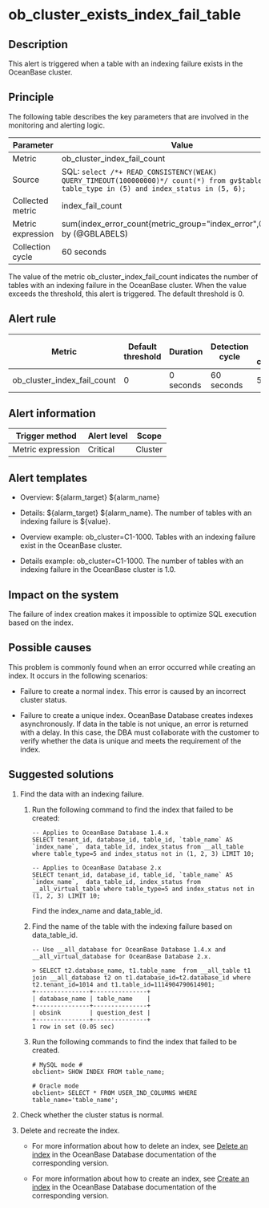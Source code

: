 ob_cluster_exists_index_fail_table
=======================================================

**Description**
------------------------------------

This alert is triggered when a table with an indexing failure exists in the OceanBase cluster.

Principle
------------------------------

The following table describes the key parameters that are involved in the monitoring and alerting logic.

|     Parameter     |                                                                                                  Value                                                                                                   |
|-------------------|----------------------------------------------------------------------------------------------------------------------------------------------------------------------------------------------------------|
| Metric            | ob_cluster_index_fail_count                                                                                                                                                                              |
| Source            | SQL:  ```select /*+ READ_CONSISTENCY(WEAK) QUERY_TIMEOUT(100000000)*/ count(*) from gv$table where table_type in (5) and index_status in (5, 6);```  |
| Collected metric  | index_fail_count                                                                                                                                                                                         |
| Metric expression | sum(index_error_count{metric_group="index_error",@LABELS}) by (@GBLABELS)                                                                                                                                |
| Collection cycle  | 60 seconds                                                                                                                                                                                               |

The value of the metric ob_cluster_index_fail_count indicates the number of tables with an indexing failure in the OceanBase cluster. When the value exceeds the threshold, this alert is triggered. The default threshold is 0.

Alert rule
-------------------------------

|           Metric            | Default threshold | Duration  | Detection cycle | Time before clearance |
|-----------------------------|-------------------|-----------|-----------------|-----------------------|
| ob_cluster_index_fail_count | 0                 | 0 seconds | 60 seconds      | 5 minutes             |

Alert information
--------------------------------------

|  Trigger method   | Alert level |  Scope  |
|-------------------|-------------|---------|
| Metric expression | Critical    | Cluster |

Alert templates
------------------------------------

* Overview: ${alarm_target} ${alarm_name}

* Details: ${alarm_target} ${alarm_name}. The number of tables with an indexing failure is ${value}.

* Overview example: ob_cluster=C1-1000. Tables with an indexing failure exist in the OceanBase cluster.

* Details example: ob_cluster=C1-1000. The number of tables with an indexing failure in the OceanBase cluster is 1.0.

Impact on the system
-----------------------------------------

The failure of index creation makes it impossible to optimize SQL execution based on the index.

Possible causes
------------------------------------

This problem is commonly found when an error occurred while creating an index. It occurs in the following scenarios:

* Failure to create a normal index. This error is caused by an incorrect cluster status.

* Failure to create a unique index. OceanBase Database creates indexes asynchronously. If data in the table is not unique, an error is returned with a delay. In this case, the DBA must collaborate with the customer to verify whether the data is unique and meets the requirement of the index.

Suggested solutions
----------------------------------------

1. Find the data with an indexing failure.

   1. Run the following command to find the index that failed to be created:

      ```unknow
      -- Applies to OceanBase Database 1.4.x
      SELECT tenant_id, database_id, table_id, `table_name` AS `index_name`,  data_table_id, index_status from __all_table where table_type=5 and index_status not in (1, 2, 3) LIMIT 10;
      
      -- Applies to OceanBase Database 2.x
      SELECT tenant_id, database_id, table_id, `table_name` AS `index_name`,  data_table_id, index_status from __all_virtual_table where table_type=5 and index_status not in (1, 2, 3) LIMIT 10;
      ```

      Find the index_name and data_table_id.

   2. Find the name of the table with the indexing failure based on data_table_id.

      ```unknow
      -- Use __all_database for OceanBase Database 1.4.x and __all_virtual_database for OceanBase Database 2.x.
      
      > SELECT t2.database_name, t1.table_name  from __all_table t1 join __all_database t2 on t1.database_id=t2.database_id where t2.tenant_id=1014 and t1.table_id=1114904790614901;
      +---------------+---------------+
      | database_name | table_name    |
      +---------------+---------------+
      | obsink        | question_dest |
      +---------------+---------------+
      1 row in set (0.05 sec)
      ```

   3. Run the following commands to find the index that failed to be created.

      ```unknow
      # MySQL mode #
      obclient> SHOW INDEX FROM table_name;
      
      # Oracle mode
      obclient> SELECT * FROM USER_IND_COLUMNS WHERE table_name='table_name';
      ```

2. Check whether the cluster status is normal.

3. Delete and recreate the index.

   * For more information about how to delete an index, see [Delete an index](https://www.oceanbase.com/docs/oceanbase-database/oceanbase-database/V3.1.2/delete-an-index) in the OceanBase Database documentation of the corresponding version.

   * For more information about how to create an index, see [Create an index](https://www.oceanbase.com/docs/oceanbase-database/oceanbase-database/V3.1.2/create-an-index) in the OceanBase Database documentation of the corresponding version.
